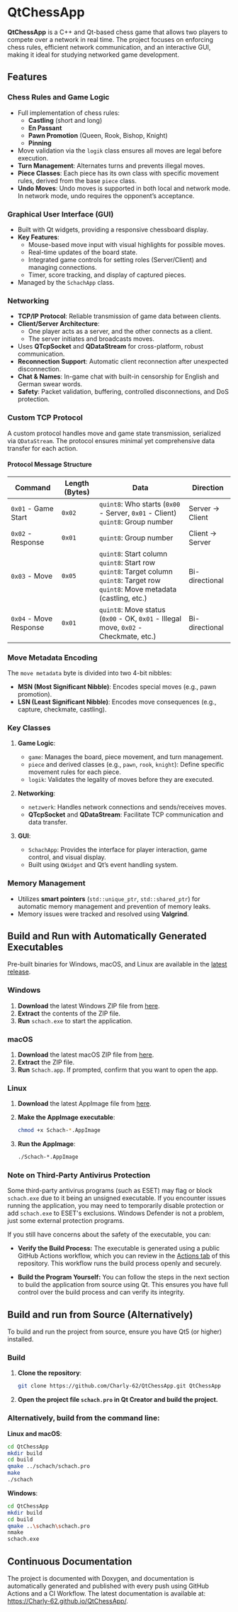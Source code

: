 # QtChessApp

**QtChessApp** is a C++ and Qt-based chess game that allows two players to compete over a network in real time. The project focuses on enforcing chess rules, efficient network communication, and an interactive GUI, making it ideal for studying networked game development.

## Features

### Chess Rules and Game Logic
- Full implementation of chess rules:
  - **Castling** (short and long)
  - **En Passant**
  - **Pawn Promotion** (Queen, Rook, Bishop, Knight)
  - **Pinning**
- Move validation via the `logik` class ensures all moves are legal before execution.
- **Turn Management**: Alternates turns and prevents illegal moves.
- **Piece Classes**: Each piece has its own class with specific movement rules, derived from the base `piece` class.
- **Undo Moves**: Undo moves is supported in both local and network mode. In network mode, undo requires the opponent’s acceptance.

### Graphical User Interface (GUI)
- Built with Qt widgets, providing a responsive chessboard display.
- **Key Features**:
  - Mouse-based move input with visual highlights for possible moves.
  - Real-time updates of the board state.
  - Integrated game controls for setting roles (Server/Client) and managing connections.
  - Timer, score tracking, and display of captured pieces.
- Managed by the `SchachApp` class.

### Networking
- **TCP/IP Protocol**: Reliable transmission of game data between clients.
- **Client/Server Architecture**:
  - One player acts as a server, and the other connects as a client.
  - The server initiates and broadcasts moves.
- Uses **QTcpSocket** and **QDataStream** for cross-platform, robust communication.
- **Reconnection Support**: Automatic client reconnection after unexpected disconnection.
- **Chat & Names**: In-game chat with built-in censorship for English and German swear words.
- **Safety**: Packet validation, buffering, controlled disconnections, and DoS protection.

### Custom TCP Protocol

A custom protocol handles move and game state transmission, serialized via `QDataStream`. The protocol ensures minimal yet comprehensive data transfer for each action.

#### Protocol Message Structure

| **Command**       | **Length (Bytes)** | **Data**                                                                                                                                             | **Direction**  |
|-------------------|--------------------|------------------------------------------------------------------------------------------------------------------------------------------------------|----------------|
| `0x01` - Game Start    | `0x02`                | `quint8`: Who starts (`0x00` - Server, `0x01` - Client) <br> `quint8`: Group number                                                                 | Server → Client |
| `0x02` - Response      | `0x01`                | `quint8`: Group number                                                                                                                               | Client → Server |
| `0x03` - Move          | `0x05`                | `quint8`: Start column <br> `quint8`: Start row <br> `quint8`: Target column <br> `quint8`: Target row <br> `quint8`: Move metadata (castling, etc.) | Bi-directional  |
| `0x04` - Move Response | `0x01`                | `quint8`: Move status (`0x00` - OK, `0x01` - Illegal move, `0x02` - Checkmate, etc.)                                                                 | Bi-directional  |

### Move Metadata Encoding

The `move metadata` byte is divided into two 4-bit nibbles:
- **MSN (Most Significant Nibble)**: Encodes special moves (e.g., pawn promotion).
- **LSN (Least Significant Nibble)**: Encodes move consequences (e.g., capture, checkmate, castling).

### Key Classes

1. **Game Logic**:
   - `game`: Manages the board, piece movement, and turn management.
   - `piece` and derived classes (e.g., `pawn`, `rook`, `knight`): Define specific movement rules for each piece.
   - `logik`: Validates the legality of moves before they are executed.

2. **Networking**:
   - `netzwerk`: Handles network connections and sends/receives moves.
   - **QTcpSocket** and **QDataStream**: Facilitate TCP communication and data transfer.

3. **GUI**:
   - `SchachApp`: Provides the interface for player interaction, game control, and visual display.
   - Built using `QWidget` and Qt’s event handling system.

### Memory Management
- Utilizes **smart pointers** (`std::unique_ptr`, `std::shared_ptr`) for automatic memory management and prevention of memory leaks.
- Memory issues were tracked and resolved using **Valgrind**.


## Build and Run with Automatically Generated Executables

Pre-built binaries for Windows, macOS, and Linux are available in the [latest release](https://github.com/Charly-62/QtChessApp/releases/latest).

### **Windows**

1. **Download** the latest Windows ZIP file from [here](https://github.com/Charly-62/QtChessApp/releases/latest/download/QtChessApp_Windows.zip).
2. **Extract** the contents of the ZIP file.
3. **Run** `schach.exe` to start the application.

### **macOS**

1. **Download** the latest macOS ZIP file from [here](https://github.com/Charly-62/QtChessApp/releases/latest/download/QtChessApp_macOS.zip).
2. **Extract** the ZIP file.
3. **Run** `Schach.app`. If prompted, confirm that you want to open the app.

### **Linux**

1. **Download** the latest AppImage file from [here](https://github.com/Charly-62/QtChessApp/releases/latest/download/QtChessApp_Linux.AppImage).
2. **Make the AppImage executable**:

   ```bash
   chmod +x Schach-*.AppImage
   ```

3. **Run the AppImage**:

   ```bash
   ./Schach-*.AppImage
   ```


### **Note on Third-Party Antivirus Protection**

Some third-party antivirus programs (such as ESET) may flag or block `schach.exe` due to it being an unsigned executable. If you encounter issues running the application, you may need to temporarily disable protection or add `schach.exe` to ESET's exclusions. Windows Defender is not a problem, just some external protection programs.

If you still have concerns about the safety of the executable, you can:

- **Verify the Build Process:** The executable is generated using a public GitHub Actions workflow, which you can review in the [Actions tab](https://github.com/Charly-62/QtChessApp/actions) of this repository. This workflow runs the build process openly and securely.
  
- **Build the Program Yourself:** You can follow the steps in the next section to build the application from source using Qt. This ensures you have full control over the build process and can verify its integrity.


## Build and run from Source (Alternatively)

To build and run the project from source, ensure you have Qt5 (or higher) installed.

### **Build**

1. **Clone the repository**:

   ```bash
   git clone https://github.com/Charly-62/QtChessApp.git QtChessApp
   ```

2. **Open the project file `schach.pro` in Qt Creator and build the project.**

### **Alternatively, build from the command line:**

**Linux and macOS**:

   ```bash
   cd QtChessApp
   mkdir build
   cd build
   qmake ../schach/schach.pro
   make
   ./schach
   ```

**Windows**:

   ```bash
   cd QtChessApp
   mkdir build
   cd build
   qmake ..\schach\schach.pro
   nmake
   schach.exe
   ```

## Continuous Documentation

The project is documented with Doxygen, and documentation is automatically generated and published with every push using GitHub Actions and a CI Workflow. The latest documentation is available at: https://Charly-62.github.io/QtChessApp/.
